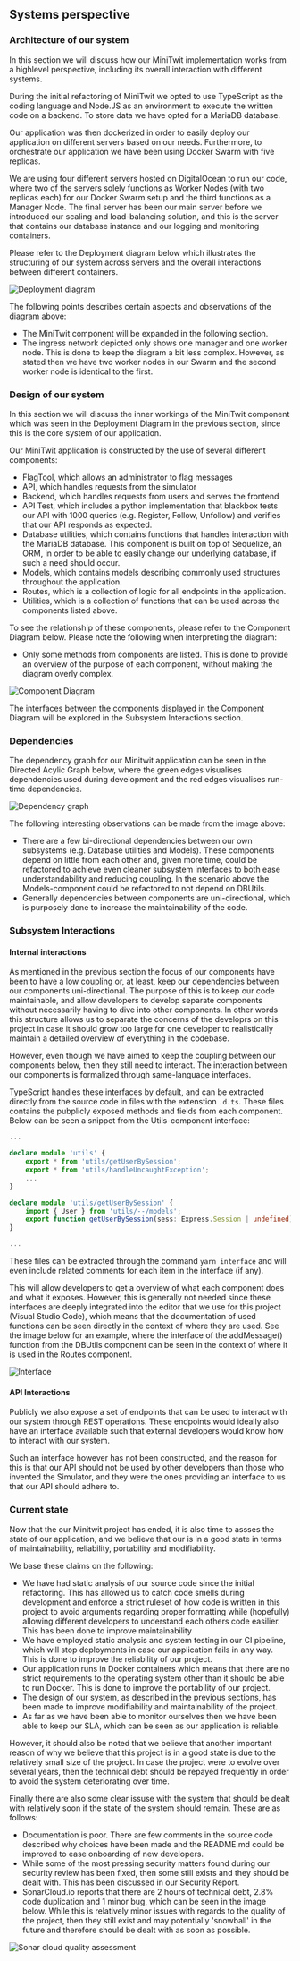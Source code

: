 ## Systems perspective

### Architecture of our system

In this section we will discuss how our MiniTwit implementation works from a highlevel perspective, including its overall interaction with different systems.

During the initial refactoring of MiniTwit we opted to use TypeScript as the
coding language and Node.JS as an environment to execute the written code on a
backend. To store data we have opted for a MariaDB database.

Our application was then dockerized in order to easily deploy our application on
different servers based on our needs. Furthermore, to orchestrate our application
we have been using Docker Swarm with five replicas.

We are using four different servers hosted on DigitalOcean to run our code, where
two of the servers solely functions as Worker Nodes (with two replicas each) for our Docker Swarm setup and the third functions as a Manager Node. The final server has been our main server before we introduced our scaling and load-balancing solution, and this is the server that contains our database instance and our logging and monitoring containers.

Please refer to the Deployment diagram below which illustrates the structuring of our system across servers and the overall interactions between different containers.

![Deployment diagram](./images/deploy.png)

The following points describes certain aspects and observations of the diagram above:

* The MiniTwit component will be expanded in the following section.
* The ingress network depicted only shows one manager and one worker node. This is
done to keep the diagram a bit less complex. However, as stated then we have two worker nodes in our Swarm and the second worker node is identical to the first.

### Design of our system

In this section we will discuss the inner workings of the MiniTwit component which was seen in the Deployment Diagram in the previous section, since this is the core system of our application.

Our MiniTwit application is constructed by the use of several different components:

* FlagTool, which allows an administrator to flag messages
* API, which handles requests from the simulator
* Backend, which handles requests from users and serves the frontend
* API Test, which includes a python implementation that blackbox tests our API with 1000 queries (e.g. Register, Follow, Unfollow) and verifies that our API responds as expected.
* Database utilities, which contains functions that handles interaction with the MariaDB database. This component is built on top of Sequelize, an ORM, in order to be able to easily change our underlying database, if such a need should occur.
* Models, which contains models describing commonly used structures throughout the application.
* Routes, which is a collection of logic for all endpoints in the application.
* Utilities, which is a collection of functions that can be used across the components listed above.

To see the relationship of these components, please refer to the Component Diagram below. Please note the following when interpreting the diagram:

* Only some methods from components are listed. This is done to provide an overview of the purpose of each component, without making the diagram overly complex.

![Component Diagram](./images/design.png)

The interfaces between the components displayed in the Component Diagram will be explored in the Subsystem Interactions section.

### Dependencies

The dependency graph for our Minitwit application can be seen in the Directed Acylic Graph below, where the green edges visualises dependencies used during development and the red edges visualises run-time dependencies.

![Dependency graph](images/deps.svg)

The following interesting observations can be made from the image above:

* There are a few bi-directional dependencies between our own subsystems (e.g. Database utilities and Models). These components depend on little from each other and, given more time, could be refactored to achieve even cleaner subsystem interfaces to both ease understandability and reducing coupling. In the scenario above the Models-component could be refactored to not depend on DBUtils.
* Generally dependencies between components are uni-directional, which is purposely done to increase the maintainability of the code.

### Subsystem Interactions

#### Internal interactions

As mentioned in the previous section the focus of our components have been to have a low coupling or, at least, keep our dependencies between our components uni-directional. The purpose of this is to keep our code maintainable, and allow developers to develop separate components without necessarily having to dive into other components. In other words this structure allows us to separate the concerns of the developrs on this project in case it should grow too large for one developer to realistically maintain a detailed overview of everything in the codebase.

However, even though we have aimed to keep the coupling between our components below, then they still need to interact. The interaction between our components is formalized through same-language interfaces.

TypeScript handles these interfaces by default, and can be extracted directly from the source code in files with the extenstion `.d.ts`. These files contains the pubplicly exposed methods and fields from each component. Below can be seen a snippet from the Utils-component interface:

```typescript
...

declare module 'utils' {
    export * from 'utils/getUserBySession';
    export * from 'utils/handleUncaughtException';
    ...
}

declare module 'utils/getUserBySession' {
    import { User } from 'utils/--/models';
    export function getUserBySession(sess: Express.Session | undefined): User | undefined;
}

...
```

These files can be extracted through the command `yarn interface` and will even include related comments for each item in the interface (if any).

This will allow developers to get a overview of what each component does and what it exposes. However, this is generally not needed since these interfaces are deeply integrated into the editor that we use for this project (Visual Studio Code), which means that the documentation of used functions can be seen directly in the context of where they are used. See the image below for an example, where the interface of the addMessage() function from the DBUtils component can be seen in the context of where it is used in the Routes component.

![Interface](./images/interface.png)

#### API Interactions

Publicly we also expose a set of endpoints that can be used to interact with our system through REST operations. These endpoints would ideally also have an interface available such that external developers would know how to interact with our system.

Such an interface however has not been constructed, and the reason for this is that our API should not be used by other developers than those who invented the Simulator, and they were the ones providing an interface to us that our API should adhere to.

### Current state

Now that the our Minitwit project has ended, it is also time to assses the state of our application, and we believe that our is in a good state in terms of maintainability, reliability, portability and modifiability.

We base these claims on the following:

* We have had static analysis of our source code since the initial refactoring. This has allowed us to catch code smells during development and enforce a strict ruleset of how code is written in this project to avoid arguments regarding proper formatting while (hopefully) allowing different developers to understand each others code easilier. This has been done to improve maintainability
* We have employed static analysis and system testing in our CI pipeline, which will stop deployments in case our application fails in any way. This is done to improve the reliability of our project.
* Our application runs in Docker containers which means that there are no strict requirements to the operating system other than it should be able to run Docker. This is done to improve the portability of our project.
* The design of our system, as described in the previous sections, has been made to improve modifiability and maintainability of the project.
* As far as we have been able to monitor ourselves then we have been able to keep our SLA, which can be seen as our application is reliable.

However, it should also be noted that we believe that another important reason of why we believe that this project is in a good state is due to the relatively small size of the project. In case the project were to evolve over several years, then the technical debt should be repayed frequently in order to avoid the system deteriorating over time.

Finally there are also some clear issuse with the system that should be dealt with relatively soon if the state of the system should remain. These are as follows:

* Documentation is poor. There are few comments in the source code described why choices have been made and the README.md could be improved to ease onboarding of new developers.
* While some of the most pressing security matters found during our security review has been fixed, then some still exists and they should be dealt with. This has been discussed in our Security Report.
* SonarCloud.io reports that there are 2 hours of technical debt, 2.8% code duplication and 1 minor bug, which can be seen in the image below. While this is relatively minor issues with regards to the quality of the project, then they still exist and may potentially 'snowball' in the future and therefore should be dealt with as soon as possible.

![Sonar cloud quality assessment](./images/sonarcloud.png)